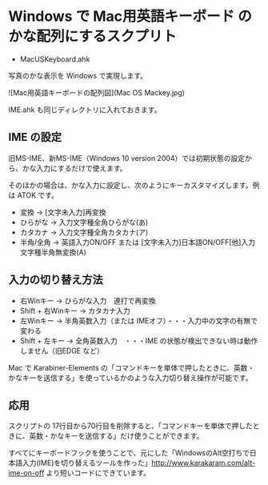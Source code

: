 # Windows で Mac用英語キーボード のかな配列にするスクプリト

* MacUSKeyboard.ahk

写真のかな表示を Windows で実現します。

![Mac用英語キーボードの配列図](Mac OS Mackey.jpg)

IME.ahk も同じディレクトリに入れておきます。

## IME の設定

旧MS-IME、新MS-IME（Windows 10 version 2004）では初期状態の設定から、かな入力にするだけで使えます。

そのほかの場合は、かな入力に設定し、次のようにキーカスタマイズします。例は ATOK です。

* 変換	→ [文字未入力]再変換
* ひらがな	→ 入力文字種全角ひらがな(あ)
* カタカナ	→ 入力文字種全角カタカナ(ア)
* 半角/全角	→ 英語入力ON/OFF または [文字未入力]日本語ON/OFF[他]入力文字種半角無変換(A)

## 入力の切り替え方法

* 右Winキー		→ ひらがな入力　連打で再変換
* Shift + 右Winキー	→ カタカナ入力
* 左Winキー		→ 半角英数入力（または IMEオフ）・・・入力中の文字の有無で変わる
* Shift + 左キー		→ 全角英数入力　・・・IME の状態が検出できない時は動作しません（旧EDGE など）

Mac で Karabiner-Elements の「コマンドキーを単体で押したときに、英数・かなキーを送信する」を使っているかのような入力切り替え操作が可能です。

## 応用

スクリプトの 17行目から70行目を削除すると、「コマンドキーを単体で押したときに、英数・かなキーを送信する」だけ使うことができます。

すべてにキーボードフックを使うことで、元にした「WindowsのAlt空打ちで日本語入力(IME)を切り替えるツールを作った」http://www.karakaram.com/alt-ime-on-off より短いコードにできています。
